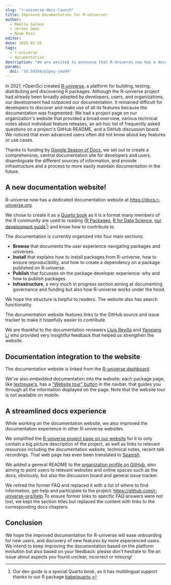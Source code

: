 ```yaml
---
slug: "r-universe-docs-launch"
title: Improved documentation for R-universe!
author:
  - Maëlle Salmon
  - Jeroen Ooms
  - Noam Ross
editor:
date: 2025-02-25
tags:
  - r-universe
  - documentation
description: "We are excited to announce that R-Universe now has a documentation website thanks to Google Season of Docs!"
params:
  doi: "10.59350/p2pxy-jma94"
---
```


In 2021, rOpenSci created [R-universe](https://r-universe.dev), a platform for building, testing, distributing and discovering R packages.
Although the R-universe project had already been broadly adopted by developers, users, and organizations, our development had outpaced our documentation.
It remained difficult for developers to discover and make use of all its features because the documentation was fragmented: We had a project page on our organization's website that provided a broad overview, various technical notes about individual feature releases, an ad-hoc list of frequently asked questions on a project's GitHub README, and a GitHub discussion board.
We noticed that even advanced users often did not know about key features or use cases.

Thanks to funding by [Google Season of Docs](/blog/2024/04/12/gsod-announcement/), we set out to create a comprehensive, central documentation site for developers and users, disambiguate the different sources of information, and provide infrastructure and a process to more easily maintain documentation in the future.

## A new documentation website!

R-universe now has a dedicated documentation website at <https://docs.r-universe.org>.

We chose to create it as a [Quarto book](https://quarto.org/docs/books/) 
as it is a format many members of the R community are used to reading ([R Packages](https://r-pkgs.org/), [R for Data Science](https://r4ds.hadley.nz/), [our development guide](https://devguide.ropensci.org/)[^babelquarto]) and know how to contribute to.

The documentation is currently organized into four main sections:

- **Browse** that documents the user experience navigating packages and universes.
- **Install** that explains how to install packages from R-universe, how to ensure reproducibility, and how to create a dependency on a package published on R-universe.
- **Publish** that focusses on the package developer experience: why and how to publish packages.
- **Infrastructure**, a very much in progress section aiming at documenting governance and funding but also how R-universe works under the hood.

We hope the structure is helpful to readers.
The website also has search functionality.

The documentation website features links to the GitHub source and issue tracker to make it hopefully easier to contribute.

[^babelquarto]: Our dev guide is a special Quarto book, as it has multilingual support thanks to our R package [babelquarto](https://docs.ropensci.org/babelquarto).

We are thankful to the documentation reviewers [Lluís Revilla](/author/lluís-revilla-sancho/) and [Yaoxiang Li](/author/yaoxiang-li/) who provided very insightful feedback that helped us strengthen the website.

## Documentation integration to the website 

The documentation website is linked from the [R-universe dashboard](https://r-universe.dev/search).

We've also _embedded_ documentation into the website: each package page, like [textreuse's](https://ropensci.r-universe.dev/textreuse), has a ["Website tour" button](https://docs.r-universe.dev/browse/packages.html#website-tour) in the navbar, that guides you through all the information displayed on the page.
Note that the website tour is not available on mobile.

## A streamlined docs experience

While working on the documentation website, we also improved the documentation experience in other R-universe websites.

We simplified the [R-universe project page on our website](/r-universe) for it to only contain a big picture description of the project, as well as links to relevant resources including the documentation website, technical notes, recent talk recordings.
That web page has even been translated to [Spanish](/es/r-universe/).

We added a general README to the [organization profile on GitHub](https://github.com/r-universe-org/), also aiming to point users to relevant websites and online spaces such as the docs, obviously, but also the discussion board and general issue tracker.

We retired the former FAQ and replaced it with a list of where to find information, get help and participate to the project: <https://github.com/r-universe-org/help> 
To ensure former links to specific FAQ answers were not lost, we kept the section titles but replaced the content with links to the corresponding docs chapters.

## Conclusion 

We hope the improved documentation for R-universe will ease onboarding for new users, and discovery of new features by more experienced users.
We intend to keep improving the documentation based on the platform evolution but also based on your feedback: please don't hesitate to file an issue about aspects you found unclear, incorrect or missing!


